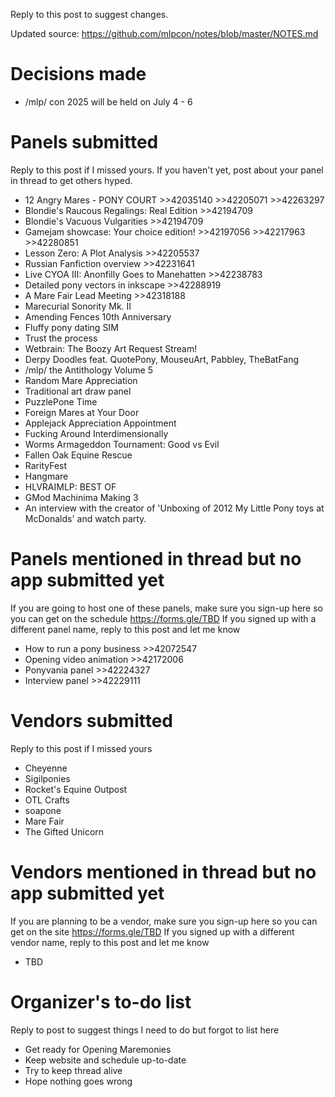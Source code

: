 Reply to this post to suggest changes.

Updated source: https://github.com/mlpcon/notes/blob/master/NOTES.md

# Decisions made
- /mlp/ con 2025 will be held on July 4 - 6

# Panels submitted
Reply to this post if I missed yours.  If you haven't yet, post about your panel in thread to get others hyped.
- 12 Angry Mares - PONY COURT >>42035140 >>42205071 >>42263297
- Blondie's Raucous Regalings: Real Edition >>42194709
- Blondie's Vacuous Vulgarities >>42194709
- Gamejam showcase: Your choice edition! >>42197056 >>42217963 >>42280851
- Lesson Zero: A Plot Analysis >>42205537
- Russian Fanfiction overview >>42231641
- Live CYOA III: Anonfilly Goes to Manehatten >>42238783
- Detailed pony vectors in inkscape >>42288919
- A Mare Fair Lead Meeting >>42318188
- Marecurial Sonority Mk. II
- Amending Fences 10th Anniversary
- Fluffy pony dating SIM
- Trust the process
- Wetbrain: The Boozy Art Request Stream!
- Derpy Doodles feat. QuotePony, MouseuArt, Pabbley, TheBatFang
- /mlp/ the Antithology Volume 5
- Random Mare Appreciation
- Traditional art draw panel
- PuzzlePone Time
- Foreign Mares at Your Door
- Applejack Appreciation Appointment
- Fucking Around Interdimensionally
- Worms Armageddon Tournament: Good vs Evil
- Fallen Oak Equine Rescue
- RarityFest
- Hangmare
- HLVRAIMLP: BEST OF
- GMod Machinima Making 3
- An interview with the creator of 'Unboxing of 2012 My Little Pony toys at McDonalds' and watch party.

# Panels mentioned in thread but no app submitted yet
If you are going to host one of these panels, make sure you sign-up here so you can get on the schedule https://forms.gle/TBD
If you signed up with a different panel name, reply to this post and let me know
- How to run a pony business >>42072547
- Opening video animation >>42172006
- Ponyvania panel >>42224327
- Interview panel >>42229111

# Vendors submitted
Reply to this post if I missed yours
- Cheyenne
- Sigilponies
- Rocket's Equine Outpost
- OTL Crafts
- soapone
- Mare Fair
- The Gifted Unicorn

# Vendors mentioned in thread but no app submitted yet
If you are planning to be a vendor, make sure you sign-up here so you can get on the site https://forms.gle/TBD
If you signed up with a different vendor name, reply to this post and let me know
- TBD

# Organizer's to-do list
Reply to post to suggest things I need to do but forgot to list here
- Get ready for Opening Maremonies
- Keep website and schedule up-to-date
- Try to keep thread alive
- Hope nothing goes wrong
